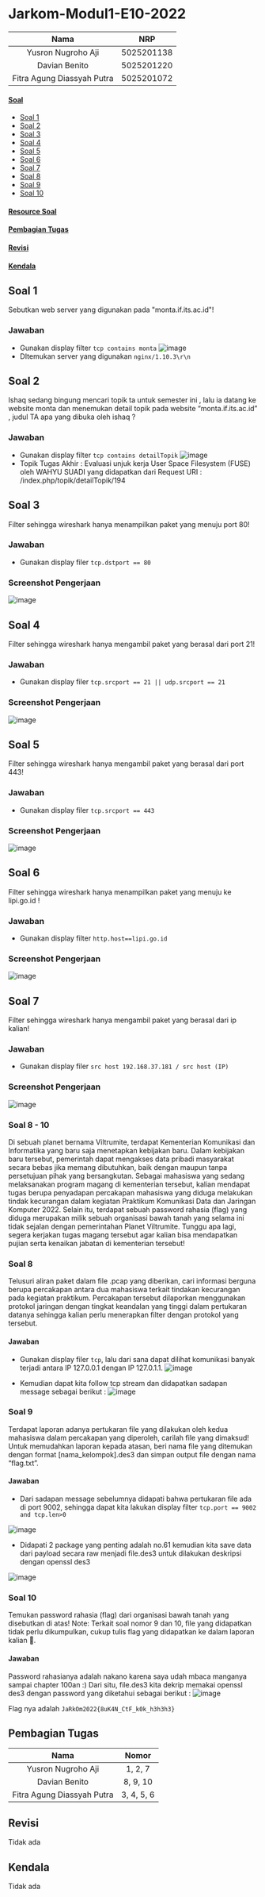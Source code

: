 # Jarkom-Modul1-E10-2022

| Nama                        | NRP        |
|:---------------------------:|:----------:|
| Yusron Nugroho Aji          | 5025201138 |
| Davian Benito               | 5025201220 |
| Fitra Agung Diassyah Putra  | 5025201072 |

#### [Soal](#soal)
- [Soal 1](#soal-1)
- [Soal 2](#soal-2)
- [Soal 3](#soal-3)
- [Soal 4](#soal-4)
- [Soal 5](#soal-5)
- [Soal 6](#soal-6)
- [Soal 7](#soal-7)
- [Soal 8](#soal-8)
- [Soal 9](#soal-9)
- [Soal 10](#soal-10)
#### [Resource Soal](Resources)
#### [Pembagian Tugas](#pembagian-tugas-1)
#### [Revisi](#revisi-1)
#### [Kendala](#kendala-1)

## Soal 1
Sebutkan web server yang digunakan pada "monta.if.its.ac.id"!
### Jawaban
- Gunakan display filter `tcp contains monta`
![image](https://user-images.githubusercontent.com/71868354/192100366-6d65200a-f857-4211-8569-1c9aac3ecfa2.png)
- DItemukan server yang digunakan `nginx/1.10.3\r\n`

## Soal 2
Ishaq sedang bingung mencari topik ta untuk semester ini , lalu ia datang ke website monta dan menemukan detail topik pada website “monta.if.its.ac.id” , judul TA apa yang dibuka oleh ishaq ?
### Jawaban
- Gunakan display filter `tcp contains detailTopik`
![image](https://user-images.githubusercontent.com/71868354/192100469-0b3a5501-646f-4f08-8829-1aa04b0e3c97.png)
- Topik Tugas Akhir : Evaluasi unjuk kerja User Space Filesystem (FUSE) oleh WAHYU SUADI yang didapatkan dari Request URI : /index.php/topik/detailTopik/194


## Soal 3
Filter sehingga wireshark hanya menampilkan paket yang menuju port 80!
### Jawaban
- Gunakan display filer `tcp.dstport == 80`
### Screenshot Pengerjaan
![image](https://user-images.githubusercontent.com/71868354/192100513-0beb7ebb-c15f-49bf-ad3f-f5d91fa4dee9.png)


## Soal 4
Filter sehingga wireshark hanya mengambil paket yang berasal dari port 21!
### Jawaban
- Gunakan display filer `tcp.srcport == 21 || udp.srcport == 21`
### Screenshot Pengerjaan
![image](https://user-images.githubusercontent.com/71868354/192100613-14379656-4d76-421b-9c24-03d8f45fadac.png)

## Soal 5
Filter sehingga wireshark hanya mengambil paket yang berasal dari port 443!
### Jawaban
- Gunakan display filer `tcp.srcport == 443`
### Screenshot Pengerjaan
![image](https://user-images.githubusercontent.com/71868354/192100670-12a3e0c1-cfd5-4049-9a48-0c2459a9c6eb.png)

## Soal 6
Filter sehingga wireshark hanya menampilkan paket yang menuju ke lipi.go.id !
### Jawaban
- Gunakan display filter `http.host==lipi.go.id`
### Screenshot Pengerjaan
![image](https://user-images.githubusercontent.com/71868354/192100687-ea1d7498-f2e5-4ede-8e9f-79b0facaaebe.png)


## Soal 7
Filter sehingga wireshark hanya mengambil paket yang berasal dari ip kalian!
### Jawaban
- Gunakan display filer `src host 192.168.37.181 / src host (IP)`
### Screenshot Pengerjaan
![image](https://user-images.githubusercontent.com/71868354/192100698-9d512f6c-ff11-4c7b-b7be-6c0fd6da5397.png)


### Soal 8 - 10
Di sebuah planet bernama Viltrumite, terdapat Kementerian Komunikasi dan Informatika yang baru saja menetapkan kebijakan baru. Dalam kebijakan baru tersebut, pemerintah dapat mengakses data pribadi masyarakat secara bebas jika memang dibutuhkan, baik dengan maupun tanpa persetujuan pihak yang bersangkutan. Sebagai mahasiswa yang sedang melaksanakan program magang di kementerian tersebut, kalian mendapat tugas berupa penyadapan percakapan mahasiswa yang diduga melakukan tindak kecurangan dalam kegiatan Praktikum Komunikasi Data dan Jaringan Komputer 2022. Selain itu, terdapat sebuah password rahasia (flag) yang diduga merupakan milik sebuah organisasi bawah tanah yang selama ini tidak sejalan dengan pemerintahan Planet Viltrumite. Tunggu apa lagi, segera kerjakan tugas magang tersebut agar kalian bisa mendapatkan pujian serta kenaikan jabatan di kementerian tersebut!

### Soal 8
Telusuri aliran paket dalam file .pcap yang diberikan, cari informasi berguna berupa percakapan antara dua mahasiswa terkait tindakan kecurangan pada kegiatan praktikum. Percakapan tersebut dilaporkan menggunakan protokol jaringan dengan tingkat keandalan yang tinggi dalam pertukaran datanya sehingga kalian perlu menerapkan filter dengan protokol yang tersebut.

#### Jawaban
- Gunakan display filer `tcp`, lalu dari sana dapat dilihat komunikasi banyak terjadi antara IP 127.0.0.1 dengan IP 127.0.1.1. 
![image](https://user-images.githubusercontent.com/71868354/192100725-4553b08f-9266-45c4-8a24-a8294a7a8ac1.png)

- Kemudian dapat kita follow tcp stream dan didapatkan sadapan message sebagai berikut : 
![image](https://user-images.githubusercontent.com/71868354/192100734-ff427fc9-be9f-45ad-bd9b-13cf258a195a.png)

### Soal 9
Terdapat laporan adanya pertukaran file yang dilakukan oleh kedua mahasiswa dalam percakapan yang diperoleh, carilah file yang dimaksud! Untuk memudahkan laporan kepada atasan, beri nama file yang ditemukan dengan format [nama_kelompok].des3 dan simpan output file dengan nama “flag.txt”.

#### Jawaban
- Dari sadapan message sebelumnya didapati bahwa pertukaran file ada di port 9002, sehingga dapat kita lakukan display filter `tcp.port == 9002 and tcp.len>0`

![image](https://user-images.githubusercontent.com/71868354/192100751-37ff34d9-5cf4-4375-aa8b-015ed9f6a7ca.png)

- Didapati 2 package yang penting adalah no.61 kemudian kita save data dari payload secara raw menjadi file.des3 untuk dilakukan deskripsi dengan openssl des3

![image](https://user-images.githubusercontent.com/71868354/192100765-e89ab62f-a5cf-462d-8ff1-01cc1755d352.png)


### Soal 10
Temukan password rahasia (flag) dari organisasi bawah tanah yang disebutkan di atas!
Note: Terkait soal nomor 9 dan 10, file yang didapatkan tidak perlu dikumpulkan, cukup tulis flag yang didapatkan ke dalam laporan kalian 🙏.

#### Jawaban
Password rahasianya adalah nakano karena saya udah mbaca manganya sampai chapter 100an :)
Dari situ, file.des3 kita dekrip memakai openssl des3 dengan password yang diketahui sebagai berikut :
![image](https://user-images.githubusercontent.com/71868354/192100790-e2f2002e-2872-42e0-bca0-35af40199de6.png)

Flag nya adalah `JaRkOm2022{8uK4N_CtF_k0k_h3h3h3}`

## Pembagian Tugas
| Nama                        | Nomor      |
|:---------------------------:|:----------:|
| Yusron Nugroho Aji          | 1, 2, 7    |
| Davian Benito               | 8, 9, 10   |
| Fitra Agung Diassyah Putra  | 3, 4, 5, 6 |

## Revisi
Tidak ada

## Kendala
Tidak ada

